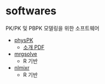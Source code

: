 # softwares

PK/PK 및 PBPK 모델링을 위한 소프트웨어

* [physPK](https://www.physpk.com/)
    * [소개 PDF](https://drive.google.com/file/d/1gScSIMraTZvYEqejLLKB4VGpxMNJ1MAD/view)
* [mrgsolve](https://mrgsolve.github.io/)
    * R 기반
* [nlmixr](https://nlmixrdevelopment.github.io/nlmixr/)
    * R 기반 
